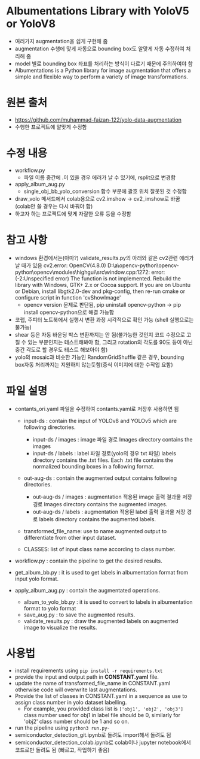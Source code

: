 # Albumentations Library with YoloV5 or YoloV8
- 여러가지 augmentation을 쉽게 구현해 줌
- augmentation 수행에 맞게 자동으로 bounding box도 알맞게 자동 수정하여 처리해 줌
- model 별로 bounding box 좌표를 처리하는 방식이 다르기 때문에 주의하여야 함
- Albumentations is a Python library for image augmentation that offers a simple and flexible way to perform a variety of image transformations.


# 원본 출처
- https://github.com/muhammad-faizan-122/yolo-data-augmentation
- 수행한 프로젝트에 알맞게 수정함


# 수정 내용
- workflow.py
    - 파일 이름 중간에 .이 있을 경우 에러가 날 수 있기에, rsplit으로 변경함
- apply_album_aug.py
    - single_obj_bb_yolo_conversion 함수 부분에 괄호 위치 잘못된 것 수정함
- draw_volo 메서드에서 colab용으로 cv2.imshow -> cv2_imshow로 바꿈 (colab안 쓸 경우는 다시 바꿔야 함)
- 하고자 하는 프로젝트에 맞게 자잘한 오류 등을 수정함


# 참고 사항
- windows 환경에서는(아마?) validate_results.py의 아래와 같은 cv2관련 에러가 날 때가 있음
    cv2.error: OpenCV(4.8.0) D:\a\opencv-python\opencv-python\opencv\modules\highgui\src\window.cpp:1272: error: (-2:Unspecified error) The function is not implemented. Rebuild the library with Windows, GTK+ 2.x or Cocoa support. If you are on Ubuntu or Debian, install libgtk2.0-dev and pkg-config, then re-run cmake or configure script in function 'cvShowImage'
    * opencv version 문제로 판단됨, pip uninstall opencv-python -> pip install opencv-python으로 해결 가능함
- 코랩, 주피터 노트북에서 실행시 변환 과정 시각적으로 확인 가능 (shell 실행으로는 불가능)
- shear 등은 자동 바운딩 박스 변환까지는 안 됨(불가능한 것인지 코드 수정으로 고칠 수 있는 부분인지는 테스트해봐야 함, 그리고 rotation의 각도를 90도 등이 아닌 중간 각도로 할 경우도 테스트 해보아야 함)
- yolo의 mosaic과 비슷한 기능인 RandomGridShuffle 같은 경우, bounding box자동 처리까지는 지원하지 않는듯함(증식 이미지에 대한 수작업 요함)


# 파일 설명
- contants_ori.yaml 파일을 수정하여 contants.yaml로 저장후 사용하면 됨
    - input-ds : contain the input of YOLOv8 and YOLOv5 which are following directories.
        - input-ds / images : image 파일 경로
            Images directory contains the images
        - input-ds / labels : label 파일 경로(yolo의 경우 txt 파일)
            labels directory contains the .txt files. Each .txt file contains the normalized bounding boxes in a following format.

    - out-aug-ds : contain the augmented output contains following directories.
        - out-aug-ds / images : augmentation 적용된 image 출력 결과물 저장 경로 
            Images directory contains the augmented images.
        - out-aug-ds / labels : augmentation 적용된 label 출력 결과물 저장 경로
            labels directory contains the augmented labels.
    - transformed_file_name: use to name augmented output to differentiate from other input dataset.
    - CLASSES: list of input class name according to class number. 

- workflow.py : contain the pipeline to get the desired results.
- get_album_bb.py : it is used to get labels in albumentation format from input yolo format.
- apply_album_aug.py : contain the augmentated operations.
    - album_to_yolo_bb.py : it is used to convert to labels in albumentation format to yolo format
    - save_aug.py : to save the augmented results.
    - validate_results.py : draw the augmented labels on augmented image to visualize the results.

# 사용법
- install requirements using ```pip install -r requirements.txt```
- provide the input and output path in **CONSTANT.yaml** file.
- update the name of transformed_file_name in CONSTANT.yaml otherwise code will overwrite last augmentations.
- Provide the list of classes in CONSTANT.yaml in a sequence as use to assign class number in yolo dataset labelling. 
    - For example, you provided class list is ```['obj1', 'obj2', 'obj3']``` class number used for obj1 in label file should be 0, similarly for 'obj2' class number should be 1 and so on.
- run the pipeline using ```python3 run.py```- 
- semiconductor_detection_git.ipynb로 돌려도 import해서 돌려도 됨
- semiconductor_detection_colab.ipynb로 colab이나 jupyter notebook에서 코드로만 돌려도 됨 (빠르고, 작업하기 좋음)
